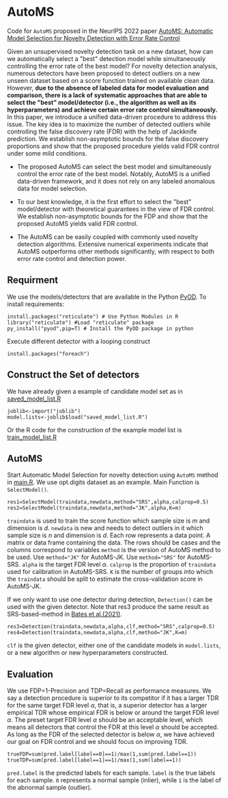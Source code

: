 # AutoMS
Code for `AutoMS` proposed in the NeurIPS 2022 paper [AutoMS: Automatic Model Selection for Novelty Detection with Error Rate Control](https://openreview.net/forum?id=HIslGib8XD&noteId=w4bHLYK4ZA9&referrer=%5BAuthor%20Console%5D(%2Fgroup%3Fid%3DNeurIPS.cc%2F2022%2FConference%2FAuthors%23your-submissions))

Given an unsupervised novelty detection task on a new dataset, how can we automatically select a "best" detection model while simultaneously controlling the error rate of the best model? For novelty detection analysis, numerous detectors have been proposed to detect outliers on a new unseen dataset based on a score function trained on available clean data. However, **due to the absence of labeled data for model evaluation and comparison, there is a lack of systematic approaches that are able to select the "best" model/detector (i.e., the algorithm as well as its hyperparameters) and achieve certain error rate control simultaneously.** In this paper, we introduce a unified data-driven procedure to address this issue. The key idea is to maximize the number of detected outliers while controlling the false discovery rate (FDR) with the help of Jackknife prediction. We establish non-asymptotic bounds for the false discovery proportions and show that the proposed procedure yields valid FDR control under some mild conditions. 

* The proposed AutoMS can select the best model and simultaneously control the error rate of the best model.
Notably, AutoMS is a unified data-driven framework, and it does not rely on any labeled anomalous data for model selection. 
- To our best knowledge, it is the first effort to select the "best" model/detector with theoretical guarantees in the view of FDR control. We establish non-asymptotic bounds for the FDP and show that the proposed AutoMS yields valid FDR control. 
* The AutoMS can be easily coupled with commonly used novelty detection algorithms. Extensive numerical experiments indicate that AutoMS outperforms other methods significantly, with respect to both error rate control and detection power. 

## Requirment
We use the models/detectors that are available in the Python [PyOD](https://github.com/yzhao062/pyod).
To install requirements:
```
install.packages("reticulate") # Use Python Modules in R
library("reticulate") #Load "reticulate" package
py_install("pyod",pip=T) # Install the PyOD package in python
```
Execute different detector with a looping construct 
```
install.packages("foreach") 
```
## Construct the Set of detectors
We have already given a example of candidate model set as in [saved_model_list.R](./saved_model_list.R)
```
joblib<-import("joblib")
model.lists<-joblib$load("saved_model_list.R")
```
Or the R code for the construction of the example model list is [train_model_list.R](./train_model_list.R)
## AutoMS
Start Automatic Model Selection for novelty detection using `AutoMS` method in [main.R](./main.R). We use opt.digits dataset as an example.
Main Function is `SelectModel()`.
```
res1=SelectModel(traindata,newdata,method="SRS",alpha,calprop=0.5)
res2=SelectModel(traindata,newdata,method="JK",alpha,K=m)
```
`traindata` is used to train the score function which sample size is $m$ and dimension is $d$.
`newdata` is new and needs to detect outliers in it which sample size is $n$ and dimension is $d$.
Each row represents a data point. A matrix or data frame containing the data. The rows should be cases and the columns correspond to variables
`method` is the version of AutoMS method to be used. Use `method="JK"` for AutoMS-JK. Use `method="SRS"` for AutoMS-SRS.
`alpha` is the target FDR level $\alpha$.
`calprop` is the proportion of `traindata` used for calibration in AutoMS-SRS.
`K` is the number of groups into which the `traindata` should be split to estimate the cross-validation score in AutoMS-JK. 

If we only want to use one detector during detection, `Detection()` can be used with the given detector.
Note that res3 produce the same result as SRS-based-method in [Bates et al.(2021)](https://arxiv.org/abs/2104.08279).
```
res3=Detection(traindata,newdata,alpha,clf,method="SRS",calprop=0.5)
res4=Detection(traindata,newdata,alpha,clf,method="JK",K=m)
```
`clf` is the given detector, either one of the candidate models in `model.lists`, or a new algorithm or new hyperparameters constructed.

## Evaluation
We use FDP=1-Precision and TDP=Recall as performance measures. We say a detection procedure is superior to its competitor if it has a larger TDR for the same target FDR level $\alpha$, that is, a superior detector has a larger empirical TDR whose empirical FDR is below or around the target FDR level $\alpha$. The preset target FDR level $\alpha$ should be an acceptable level, which means all detectors that control the FDR at this level $\alpha$ should be accepted. As long as the FDR of the selected detector is below $\alpha$, we have achieved our goal on FDR control and we should focus on improving TDR. 
```
trueFDP=sum(pred.label[label==0]==1)/max(1,sum(pred.label==1))
trueTDP=sum(pred.label[label==1]==1)/max(1,sum(label==1))
```
`pred.label` is the predicted labels for each sample. `label` is the true labels for each sample. `0` represents a normal sample (inlier), while `1` is the label of the abnormal sample (outlier).
